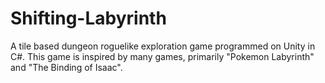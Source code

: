 # Shifting-Labyrinth
A tile based dungeon roguelike exploration game programmed on Unity in C#. This game is inspired by many games, primarily "Pokemon Labyrinth" and "The Binding of Isaac".
